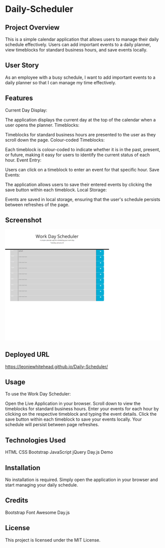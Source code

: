 # Daily-Scheduler

## Project Overview
This is a simple calendar application that allows users to manage their daily schedule effectively. Users can add important events to a daily planner, view timeblocks for standard business hours, and save events locally.

## User Story
As an employee with a busy schedule, I want to add important events to a daily planner so that I can manage my time effectively.

## Features
Current Day Display:

The application displays the current day at the top of the calendar when a user opens the planner.
Timeblocks:

Timeblocks for standard business hours are presented to the user as they scroll down the page.
Colour-coded Timeblocks:

Each timeblock is colour-coded to indicate whether it is in the past, present, or future, making it easy for users to identify the current status of each hour.
Event Entry:

Users can click on a timeblock to enter an event for that specific hour.
Save Events:

The application allows users to save their entered events by clicking the save button within each timeblock.
Local Storage:

Events are saved in local storage, ensuring that the user's schedule persists between refreshes of the page.

## Screenshot
![Quiz Screenshot](./challenge/images/127.0.0.1_5500_Daily-Scheduler_challenge_index.html.png)

## Deployed URL
https://leoniewhitehead.github.io/Daily-Scheduler/

## Usage
To use the Work Day Scheduler:

Open the Live Application in your browser.
Scroll down to view the timeblocks for standard business hours.
Enter your events for each hour by clicking on the respective timeblock and typing the event details.
Click the save button within each timeblock to save your events locally.
Your schedule will persist between page refreshes.

## Technologies Used
HTML
CSS
Bootstrap
JavaScript
jQuery
Day.js
Demo

## Installation
No installation is required. Simply open the application in your browser and start managing your daily schedule.

## Credits
Bootstrap
Font Awesome
Day.js

## License
This project is licensed under the MIT License.